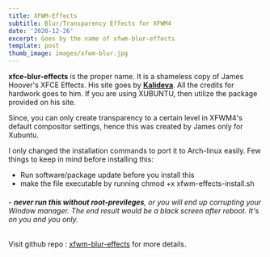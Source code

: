 ```yaml
---
title: XFWM-Effects
subtitle: Blur/Transparency Effects for XFWM4
date: '2020-12-26'
excerpt: Goes by the name of xfwm-blur-effects
template: post
thumb_image: images/xfwm-blur.jpg
---
```

**xfce-blur-effects** is the proper name. It is a shameless copy of James Hoover's XFCE Effects. His site goes by  **[Kalideva](https://www.kalideva.com/)**. All the credits for hardwork goes to him. If you are using XUBUNTU, then utilize the package provided on his site. 

Since, you can only create transparency to a certain level in XFWM4's default compositor settings, hence this was created by James only for Xubuntu. 

I only changed the installation commands to port it to Arch-linux easily. Few things to keep in mind before installing this:

- Run software/package update before you install this
- make the file executable by running chmod +x xfwm-effects-install.sh
###### - **never run this without root-previleges**, or you will end up corrupting your Window manager. The end result would be a black screen after reboot. It's on you and you only.

Visit github repo : [xfwm-blur-effects](https://github.com/dev-andi/xfce-blur-effects) for more details.